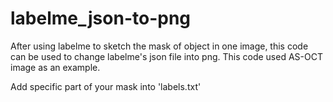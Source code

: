 # labelme_json-to-png
After using labelme to sketch the mask of object in one image, this code can be used to change labelme's json file into png.
This code used AS-OCT image as an example.

Add specific part of your mask into 'labels.txt'
